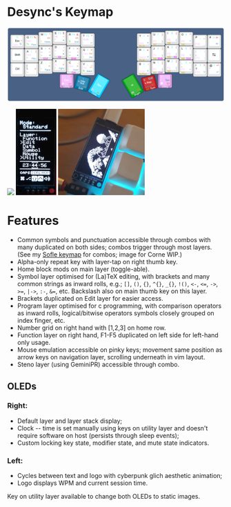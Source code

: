 # Desync's Keymap
![Layout](images/layout.png?raw=true)

<img src="./images/left.gif" height="200">   <img src="./images/right.jpg" height="200">   <img src="./images/waves.png" height="200">

# Features
- Common symbols and punctuation accessible through combos with many duplicated on both sides; combos trigger through most layers. (See my [Sofle keymap](https://github.com/DesyncTheThird/sofle-keymap) for combos; image for Corne WIP.)
- Alpha-only repeat key with layer-tap on right thumb key.
- Home block mods on main layer (toggle-able).
- Symbol layer optimised for (La)TeX editing, with brackets and many common strings as inward rolls, e.g.; `[]`, `()`, `{}`, `^{}`, `_{}`, `!()`, `<-`, `<=`, `->`, `>=`, `|->`, `:-`, `&=`, etc. Backslash also on main thumb key on this layer.
- Brackets duplicated on Edit layer for easier access.
- Program layer optimised for c programming, with comparison operators as inward rolls, logical/bitwise operators symbols closely grouped on index finger, etc.
- Number grid on right hand with [1,2,3] on home row.
- Function layer on right hand, F1-F5 duplicated on left side for left-hand only usage.
- Mouse emulation accessible on pinky keys; movement same position as arrow keys on navigation layer, scrolling underneath in vim layout.
- Steno layer (using GeminiPR) accessible through combo.

## OLEDs
### Right:
- Default layer and layer stack display;
- Clock -- time is set manually using keys on utility layer and doesn't require software on host (persists through sleep events);
- Custom locking key state, modifier state, and mute state indicators.

### Left:
- Cycles between text and logo with cyberpunk glich aesthetic animation;
- Logo displays WPM and current session time.

Key on utility layer available to change both OLEDs to static images.


